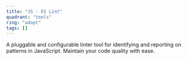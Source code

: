 ```yaml
---
title: "JS - ES Lint"
quadrant: "tools"
ring: "adopt"
tags: []
---
```


A pluggable and configurable linter tool for identifying and reporting on patterns in JavaScript. Maintain your code quality with ease.
